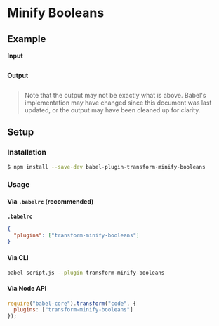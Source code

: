 # Minify Booleans

## Example

**Input**

```js
```

**Output**

```js
```

> Note that the output may not be exactly what is above. Babel's implementation
> may have changed since this document was last updated, or the output may have
> been cleaned up for clarity.

## Setup

### Installation

```sh
$ npm install --save-dev babel-plugin-transform-minify-booleans
```

### Usage

#### Via `.babelrc` (recommended)

**`.babelrc`**

```json
{
  "plugins": ["transform-minify-booleans"]
}
```

#### Via CLI

```sh
babel script.js --plugin transform-minify-booleans
```

#### Via Node API

```js
require("babel-core").transform("code", {
  plugins: ["transform-minify-booleans"]
});
```
